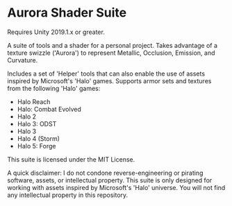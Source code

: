 # Aurora Shader Suite
Requires Unity 2019.1.x or greater.

A suite of tools and a shader for a personal project. Takes advantage of a texture swizzle ('Aurora') to represent Metallic, Occlusion, Emission, and Curvature.

Includes a set of 'Helper' tools that can also enable the use of assets inspired by Microsoft's 'Halo' games.
Supports armor sets and textures from the following 'Halo' games:

* Halo Reach
* Halo: Combat Evolved
* Halo 2
* Halo 3: ODST
* Halo 3
* Halo 4 (Storm)
* Halo 5: Forge

This suite is licensed under the MIT License.

A quick disclaimer:
I do not condone reverse-engineering or pirating software, assets, or intellectual property.
This suite is only designed for working with assets inspired by Microsoft's 'Halo' universe.
You will not find any intellectual property in this repository.
